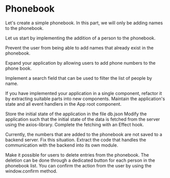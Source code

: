 # Phonebook

Let's create a simple phonebook. In this part, we will only be adding names to the phonebook.

Let us start by implementing the addition of a person to the phonebook.

Prevent the user from being able to add names that already exist in the phonebook.

Expand your application by allowing users to add phone numbers to the phone book.

Implement a search field that can be used to filter the list of people by name.

If you have implemented your application in a single component, refactor it by extracting suitable parts into new components. Maintain the application's state and all event handlers in the App root component.

Store the initial state of the application in the file db.json
Modify the application such that the initial state of the data is fetched from the server using the axios-library. Complete the fetching with an Effect hook.

Currently, the numbers that are added to the phonebook are not saved to a backend server. Fix this situation. Extract the code that handles the communication with the backend into its own module.

Make it possible for users to delete entries from the phonebook. The deletion can be done through a dedicated button for each person in the phonebook list. You can confirm the action from the user by using the window.confirm method.